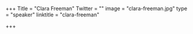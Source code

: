 +++
Title = "Clara Freeman"
Twitter = ""
image = "clara-freeman.jpg"
type = "speaker"
linktitle = "clara-freeman"

+++


